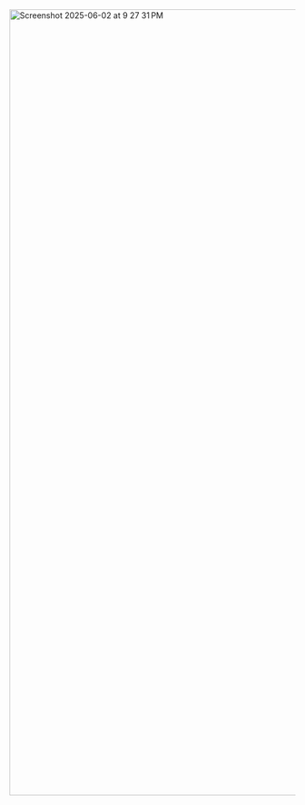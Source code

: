 <img width="1381" alt="Screenshot 2025-06-02 at 9 27 31 PM" src="https://github.com/user-attachments/assets/9d9a213c-f5d4-4b66-b592-29ae8539cad7" />

